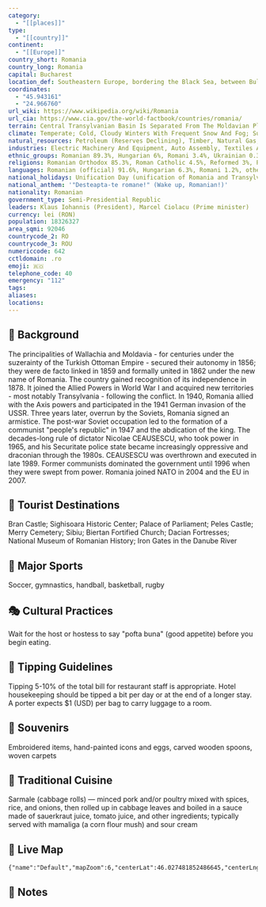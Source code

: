 ```yaml
---
category:
  - "[[places]]"
type:
  - "[[country]]"
continent:
  - "[[Europe]]"
country_short: Romania
country_long: Romania
capital: Bucharest
location_def: Southeastern Europe, bordering the Black Sea, between Bulgaria and Ukraine
coordinates:
  - "45.943161"
  - "24.966760"
url_wiki: https://www.wikipedia.org/wiki/Romania
url_cia: https://www.cia.gov/the-world-factbook/countries/romania/
terrain: Central Transylvanian Basin Is Separated From The Moldavian Plateau On The East By The Eastern Carpathian Mountains And Separated From The Walachian Plain On The South By The Transylvanian Alps
climate: Temperate; Cold, Cloudy Winters With Frequent Snow And Fog; Sunny Summers With Frequent Showers And Thunderstorms
natural_resources: Petroleum (Reserves Declining), Timber, Natural Gas, Coal, Iron Ore, Salt, Arable Land, Hydropower
industries: Electric Machinery And Equipment, Auto Assembly, Textiles And Footwear, Light Machinery, Metallurgy, Chemicals, Food Processing, Petroleum Refining, Mining, Timber, Construction Materials
ethnic_groups: Romanian 89.3%, Hungarian 6%, Romani 3.4%, Ukrainian 0.3%, German 0.1%, other 0.9% (2021 est.)
religions: Romanian Orthodox 85.3%, Roman Catholic 4.5%, Reformed 3%, Pentecostal 2.5, other 4.7% (2021 est.)
languages: Romanian (official) 91.6%, Hungarian 6.3%, Romani 1.2%, other 0.7% (2021 est.)
national_holidays: Unification Day (unification of Romania and Transylvania), 1 December (1918)
national_anthem: '"Desteapta-te romane!" (Wake up, Romanian!)'
nationality: Romanian
government_type: Semi-Presidential Republic
leaders: Klaus Iohannis (President), Marcel Ciolacu (Prime minister)
currency: lei (RON)
population: 18326327
area_sqmi: 92046
countrycode_2: RO
countrycode_3: ROU
numericcode: 642
cctldomain: .ro
emoji: 🇷🇴
telephone_code: 40
emergency: "112"
tags: 
aliases: 
locations:
---
```

## 🌱 Background
The principalities of Wallachia and Moldavia - for centuries under the suzerainty of the Turkish Ottoman Empire - secured their autonomy in 1856; they were de facto linked in 1859 and formally united in 1862 under the new name of Romania. The country gained recognition of its independence in 1878. It joined the Allied Powers in World War I and acquired new territories - most notably Transylvania - following the conflict. In 1940, Romania allied with the Axis powers and participated in the 1941 German invasion of the USSR. Three years later, overrun by the Soviets, Romania signed an armistice. The post-war Soviet occupation led to the formation of a communist "people's republic" in 1947 and the abdication of the king. The decades-long rule of dictator Nicolae CEAUSESCU, who took power in 1965, and his Securitate police state became increasingly oppressive and draconian through the 1980s. CEAUSESCU was overthrown and executed in late 1989. Former communists dominated the government until 1996 when they were swept from power. Romania joined NATO in 2004 and the EU in 2007.

## 📌 Tourist Destinations
Bran Castle; Sighisoara Historic Center; Palace of Parliament; Peles Castle; Merry Cemetery; Sibiu; Biertan Fortified Church; Dacian Fortresses; National Museum of Romanian History; Iron Gates in the Danube River

## 🥇 Major Sports
Soccer, gymnastics, handball, basketball, rugby

## 🎭 Cultural Practices
Wait for the host or hostess to say "pofta buna" (good appetite) before you begin eating.

## 🫰 Tipping Guidelines
Tipping 5-10% of the total bill for restaurant staff is appropriate. Hotel housekeeping should be tipped a bit per day or at the end of a longer stay. A porter expects $1 (USD) per bag to carry luggage to a room.

## 🎁 Souvenirs
Embroidered items, hand-painted icons and eggs, carved wooden spoons, woven carpets

## 🍲 Traditional Cuisine
Sarmale (cabbage rolls) — minced pork and/or poultry mixed with spices, rice, and onions, then rolled up in cabbage leaves and boiled in a sauce made of sauerkraut juice, tomato juice, and other ingredients; typically served with mamaliga (a corn flour mush) and sour cream

## 📡 Live Map
```mapview
{"name":"Default","mapZoom":6,"centerLat":46.027481852486645,"centerLng":25.03786276114964,"query":"","chosenMapSource":0}
```

## 📒 Notes

